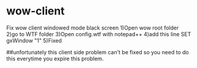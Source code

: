 # wow-client
Fix wow client windowed mode black screen
1)Open wow root folder <br>
2)go to WTF folder
3)Open config.wtf with notepad++
4)add this line SET gxWindow "1"
5)Fixed


##unfortunately this client side problem can't be fixed 
so you need to do this everytime you expire this problem.

